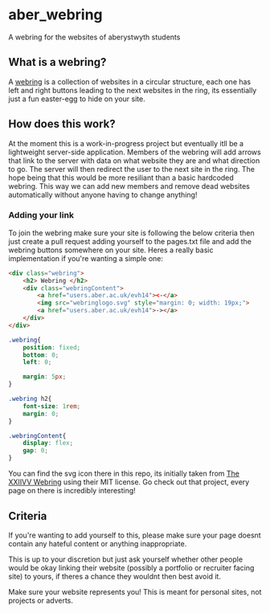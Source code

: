 # aber_webring
A webring for the websites of aberystwyth students

## What is a webring?
A [webring](https://en.wikipedia.org/wiki/Webring) is a collection of websites in a circular structure, each one has left and right buttons leading to the next websites in the ring, its essentially just a fun easter-egg to hide on your site.

## How does this work?
At the moment this is a work-in-progress project but eventually itll be a lightweight server-side application. Members of the webring will add arrows that link to the server with data on what website they are and what direction to go. The server will then redirect the user to the next site in the ring. The hope being that this would be more resiliant than a basic hardcoded webring. This way we can add new members and remove dead websites automatically without anyone having to change anything!

### Adding your link
To join the webring make sure your site is following the below criteria then just create a pull request adding yourself to the pages.txt file and add the webring buttons somewhere on your site. Heres a really basic implementation if you're wanting a simple one:
```html
<div class="webring">
    <h2> Webring </h2>
    <div class="webringContent">
        <a href="users.aber.ac.uk/evh14"><-</a>
        <img src="webringlogo.svg" style="margin: 0; width: 19px;">
        <a href="users.aber.ac.uk/evh14">-></a>
    </div>
</div>

```
```css
.webring{
    position: fixed;
    bottom: 0;
    left: 0;

    margin: 5px;
}

.webring h2{
    font-size: 1rem;
    margin: 0;
}

.webringContent{
    display: flex;
    gap: 0;
}
```

You can find the svg icon there in this repo, its initially taken from [The XXIIVV Webring](https://github.com/XXIIVV/webring) using their MIT license. Go check out that project, every page on there is incredibly interesting!

## Criteria
If you're wanting to add yourself to this, please make sure your page doesnt contain any hateful content or anything inappropriate. 

This is up to your discretion but just ask yourself whether other people would be okay linking their website (possibly a portfolio or recruiter facing site) to yours, if theres a chance they wouldnt then best avoid it.

Make sure your website represents you! This is meant for personal sites, not projects or adverts.

